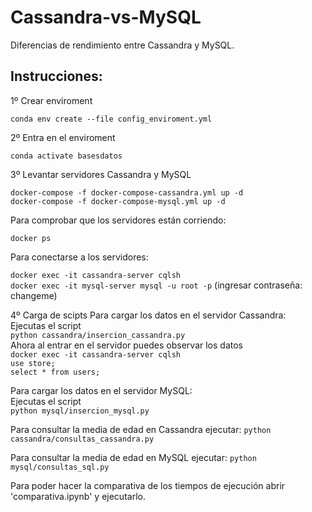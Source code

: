 # Cassandra-vs-MySQL
Diferencias de rendimiento entre Cassandra y MySQL.

## Instrucciones:

1º Crear enviroment   

`conda env create --file config_enviroment.yml`

2º Entra en el enviroment   

`conda activate basesdatos`

3º Levantar servidores Cassandra y MySQL

`docker-compose -f docker-compose-cassandra.yml up -d`   
`docker-compose -f docker-compose-mysql.yml up -d`

Para comprobar que los servidores están corriendo:  

`docker ps`

Para conectarse a los servidores:

`docker exec -it cassandra-server cqlsh`     
`docker exec -it mysql-server mysql -u root -p` (ingresar contraseña: changeme)

4º Carga de scipts
Para cargar los datos en el servidor Cassandra:  
Ejecutas el script    
`python cassandra/insercion_cassandra.py`  
Ahora al entrar en el servidor puedes observar los datos  
`docker exec -it cassandra-server cqlsh`       
`use store;`  
`select * from users;`

Para cargar los datos en el servidor MySQL:  
Ejecutas el script    
`python mysql/insercion_mysql.py`  

Para consultar la media de edad en Cassandra ejecutar:
`python cassandra/consultas_cassandra.py`

Para consultar la media de edad en MySQL ejecutar:
`python mysql/consultas_sql.py`

Para poder hacer la comparativa de los tiempos de ejecución abrir 'comparativa.ipynb' y ejecutarlo. 

